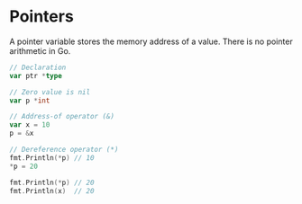 # Pointers
A pointer variable stores the memory address of a value. There is no pointer arithmetic in Go.  

```go
// Declaration
var ptr *type

// Zero value is nil
var p *int

// Address-of operator (&)
var x = 10
p = &x

// Dereference operator (*)
fmt.Println(*p) // 10
*p = 20

fmt.Println(*p) // 20
fmt.Println(x)  // 20
```